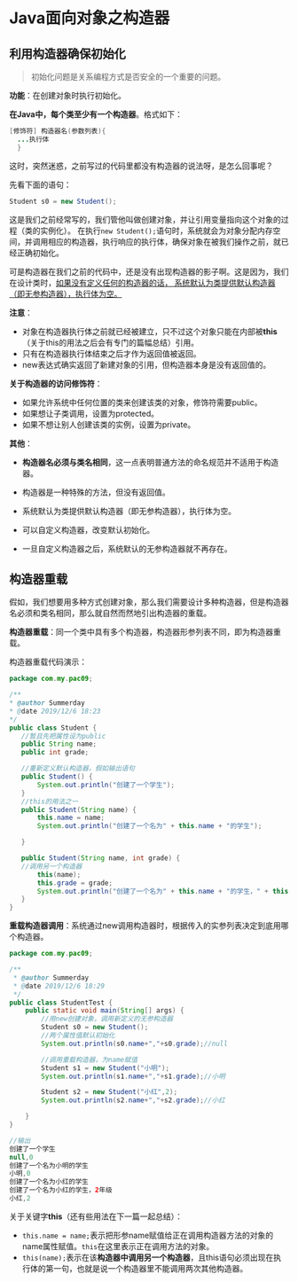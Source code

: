 # Java面向对象之构造器


## 利用构造器确保初始化

> 初始化问题是关系编程方式是否安全的一个重要的问题。

 **功能**：在创建对象时执行初始化。

 **在Java中，每个类至少有一个构造器**。格式如下：
  ```java 
 [修饰符] 构造器名(参数列表){
    ...执行体
    }
  ```
 这时，突然迷惑，之前写过的代码里都没有构造器的说法呀，是怎么回事呢？

先看下面的语句：
 ```java
 Student s0 = new Student();
 ```
这是我们之前经常写的，我们管他叫做创建对象，并让引用变量指向这个对象的过程（类的实例化）。
在执行`new Student();`语句时，系统就会为对象分配内存空间，并调用相应的构造器，执行响应的执行体，确保对象在被我们操作之前，就已经正确初始化。

可是构造器在我们之前的代码中，还是没有出现构造器的影子啊。这是因为，我们在设计类时，<u>如果没有定义任何的构造器的话， 系统默认为类提供默认构造器（即无参构造器），执行体为空。</u>

**注意**：
- 对象在构造器执行体之前就已经被建立，只不过这个对象只能在内部被**this**（关于this的用法之后会有专门的篇幅总结）引用。
- 只有在构造器执行体结束之后才作为返回值被返回。
- new表达式确实返回了新建对象的引用，但构造器本身是没有返回值的。

**关于构造器的访问修饰符**：

- 如果允许系统中任何位置的类来创建该类的对象，修饰符需要public。
- 如果想让子类调用，设置为protected。
- 如果不想让别人创建该类的实例，设置为private。

**其他**：
- **构造器名必须与类名相同**，这一点表明普通方法的命名规范并不适用于构造器。
  
 - 构造器是一种特殊的方法，但没有返回值。
 - 系统默认为类提供默认构造器（即无参构造器），执行体为空。

 - 可以自定义构造器，改变默认初始化。

-  一旦自定义构造器之后，系统默认的无参构造器就不再存在。

 ## 构造器重载

 假如，我们想要用多种方式创建对象，那么我们需要设计多种构造器，但是构造器名必须和类名相同，那么就自然而然地引出构造器的重载。

 **构造器重载**：同一个类中具有多个构造器，构造器形参列表不同，即为构造器重载。

 构造器重载代码演示：
 ```java
package com.my.pac09;

/**
 * @author Summerday
 * @date 2019/12/6 18:23
 */
public class Student {
    //暂且先把属性设为public
    public String name;
    public int grade;

    //重新定义默认构造器，假如输出语句
    public Student() {
        System.out.println("创建了一个学生");
    }
    //this的用法之一
    public Student(String name) {
        this.name = name;
        System.out.println("创建了一个名为" + this.name + "的学生");

    }

    public Student(String name, int grade) {
    //调用另一个构造器
        this(name);
        this.grade = grade;
        System.out.println("创建了一个名为" + this.name + "的学生，" + this.grade + "年级");
    }
}

 ```
**重载构造器调用**：系统通过new调用构造器时，根据传入的实参列表决定到底用哪个构造器。
```java
package com.my.pac09;

/**
 * @author Summerday
 * @date 2019/12/6 18:29
 */
public class StudentTest {
    public static void main(String[] args) {
        //用new创建对象，调用新定义的无参构造器
        Student s0 = new Student();
        //两个属性值默认初始化
        System.out.println(s0.name+","+s0.grade);//null

        //调用重载构造器，为name赋值
        Student s1 = new Student("小明");
        System.out.println(s1.name+","+s1.grade);//小明

        Student s2 = new Student("小红",2);
        System.out.println(s2.name+","+s2.grade);//小红

    }
}

```
```java
//输出
创建了一个学生
null,0
创建了一个名为小明的学生
小明,0
创建了一个名为小红的学生
创建了一个名为小红的学生，2年级
小红,2
```
关于关键字**this**（还有些用法在下一篇一起总结）：

- `this.name = name;`表示把形参name赋值给正在调用构造器方法的对象的name属性赋值。`this`在这里表示正在调用方法的对象。
- `this(name);`表示在该**构造器中调用另一个构造器**，且this语句必须出现在执行体的第一句，也就是说一个构造器里不能调用两次其他构造器。